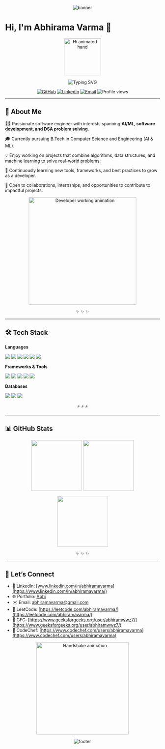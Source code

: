 <p align="center">
  <img src="https://capsule-render.vercel.app/api?type=waving&color=0:0f0c29,50:302b63,100:24243e&height=200&section=header&text=Nandayala%20Abhirama%20Varma&fontSize=45&fontColor=ffffff&animation=fadeIn&fontAlignY=35" alt="banner" />
</p>

# Hi, I'm Abhirama Varma 👋



<p align="center">
  <img src="https://media.giphy.com/media/hvRJCLFzcasrR4ia7z/giphy.gif" width="120px" alt="Hi animated hand"/>
</p>

<!-- Typing SVG -->
<p align="center">
  <img src="https://readme-typing-svg.demolab.com?font=Fira+Code&pause=1000&color=36BCF7&center=true&vCenter=true&width=500&lines=AI+%26+ML+Enthusiast;Passionate+about+DSA+%26+Problem+Solving;Full+Stack+Developer;Continuous+Learner+%F0%9F%93%9A" alt="Typing SVG" />
</p>

<p align="center">
  <a href="https://github.com/abhiramavarma"><img src="https://img.shields.io/badge/GitHub-Profile-181717?logo=github&logoColor=white" alt="GitHub"></a>
  <a href="https://www.linkedin.com/in/abhiramavarma/"><img src="https://img.shields.io/badge/LinkedIn-Connect-0A66C2?logo=linkedin&logoColor=white" alt="LinkedIn"></a>
  <a href="mailto:abhiramavarma@gmail.com"><img src="https://img.shields.io/badge/Email-Contact-informational?logo=gmail" alt="Email"></a>
  <img src="https://komarev.com/ghpvc/?username=abhiramavarma&style=flat&color=blue" alt="Profile views"/>
</p>

---

## 🚀 About Me

👨‍💻 Passionate software engineer with interests spanning **AI/ML, software development, and DSA problem solving**.  

🎓 Currently pursuing B.Tech in Computer Science and Engineering (AI & ML).  

💡 Enjoy working on projects that combine algorithms, data structures, and machine learning to solve real-world problems.  

🌱 Continuously learning new tools, frameworks, and best practices to grow as a developer.  

🤝 Open to collaborations, internships, and opportunities to contribute to impactful projects.  

<p align="center">
  <img src="https://media.giphy.com/media/qgQUggAC3Pfv687qPC/giphy.gif" width="350" alt="Developer working animation"/>
</p>

<p align="center">✨ ✨ ✨</p>

---

## 🛠 Tech Stack

**Languages**

<p>
  <img src="https://img.shields.io/badge/Python-3776AB?logo=python&logoColor=white" />
  <img src="https://img.shields.io/badge/Java-007396?logo=java&logoColor=white" />
  <img src="https://img.shields.io/badge/JavaScript-F7DF1E?logo=javascript&logoColor=black" />
  <img src="https://img.shields.io/badge/SQL-025E8C?logo=postgresql&logoColor=white" />
  <img src="https://img.shields.io/badge/HTML-025E8C?logo=HTML&logoColor=white" />
  <img src="https://img.shields.io/badge/CSS-025E8C?logo=CSS&logoColor=white" />

</p>

**Frameworks & Tools**

<p>
  <img src="https://img.shields.io/badge/Flask-000000?logo=flask&logoColor=white" />
  <img src="https://img.shields.io/badge/React-20232A?logo=react&logoColor=61DAFB" />
  <img src="https://img.shields.io/badge/Node.js-339933?logo=nodedotjs&logoColor=white" />
  <img src="https://img.shields.io/badge/Git-F05032?logo=git&logoColor=white" />
  <img src="https://img.shields.io/badge/Docker-2496ED?logo=docker&logoColor=white" />
</p>

**Databases**

<p>
  <img src="https://img.shields.io/badge/MySQL-4479A1?logo=mysql&logoColor=white" />
  <img src="https://img.shields.io/badge/PostgreSQL-4169E1?logo=postgresql&logoColor=white" />
  <img src="https://img.shields.io/badge/MongoDB-47A248?logo=mongodb&logoColor=white" />
</p>

<p align="center">⚡ ⚡ ⚡</p>

---

## 📊 GitHub Stats

<p align="center">
  <img src="https://github-readme-stats.vercel.app/api?username=abhiramavarma&show_icons=true&rank_icon=github&theme=tokyonight" height="165" />
  <img src="https://github-readme-stats.vercel.app/api/top-langs/?username=abhiramavarma&layout=compact&theme=tokyonight" height="165" />
</p>

<p align="center">
  <img src="https://streak-stats.demolab.com/?user=abhiramavarma&theme=tokyonight" height="165" />
</p>

<p align="center">✨ ✨ ✨</p>

---

## 🤝 Let’s Connect

* 💼 LinkedIn: [www.linkedin.com/in/abhiramavarma](https://www.linkedin.com/in/abhiramavarma/)  
* 🌐 Portfolio: [Abhi](https://myportfolio-ashen-kappa.vercel.app/)  
* ✉️ Email: abhiramavarma@gmail.com  
* 🧩 LeetCode: [https://leetcode.com/abhiramavarma/](https://leetcode.com/abhiramavarma/)  
* 🧠 GFG: [https://www.geeksforgeeks.org/user/abhiramwwz7/](https://www.geeksforgeeks.org/user/abhiramwwz7/)  
* 🧪 CodeChef: [https://www.codechef.com/users/abhiramavarma](https://www.codechef.com/users/abhiramavarma)  

<p align="center">
  <img src="https://media.giphy.com/media/26BRuo6sLetdllPAQ/giphy.gif" width="300" alt="Handshake animation"/>
</p>

<p align="center">
  <img src="https://capsule-render.vercel.app/api?type=waving&color=0:0f0c29,50:302b63,100:24243e&height=100&section=footer" alt="footer" />
</p>
